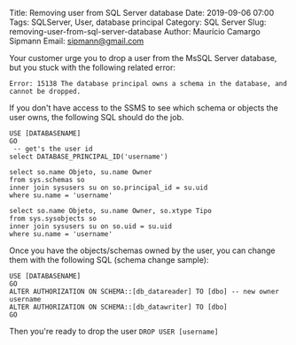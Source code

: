Title: Removing user from SQL Server database
Date: 2019-09-06 07:00
Tags: SQLServer, User, database principal
Category: SQL Server
Slug: removing-user-from-sql-server-database
Author: Maurício Camargo Sipmann
Email: sipmann@gmail.com

Your customer urge you to drop a user from the MsSQL Server database, but you stuck with the following related error:

```mssql
Error: 15138 The database principal owns a schema in the database, and cannot be dropped.
```

If you don't have access to the SSMS to see which schema or objects the user owns, the following SQL should do the job.

```mssql
USE [DATABASENAME]
GO
 -- get's the user id
select DATABASE_PRINCIPAL_ID('username')

select so.name Objeto, su.name Owner
from sys.schemas so
inner join sysusers su on so.principal_id = su.uid
where su.name = 'username'

select so.name Objeto, su.name Owner, so.xtype Tipo
from sys.sysobjects so
inner join sysusers su on so.uid = su.uid
where su.name = 'username'
```

Once you have the objects/schemas owned by the user, you can change them with the following SQL (schema change sample):

```mssql
USE [DATABASENAME]
GO
ALTER AUTHORIZATION ON SCHEMA::[db_datareader] TO [dbo] -- new owner username
ALTER AUTHORIZATION ON SCHEMA::[db_datawriter] TO [dbo]
GO
```

Then you're ready to drop the user `DROP USER [username]`
